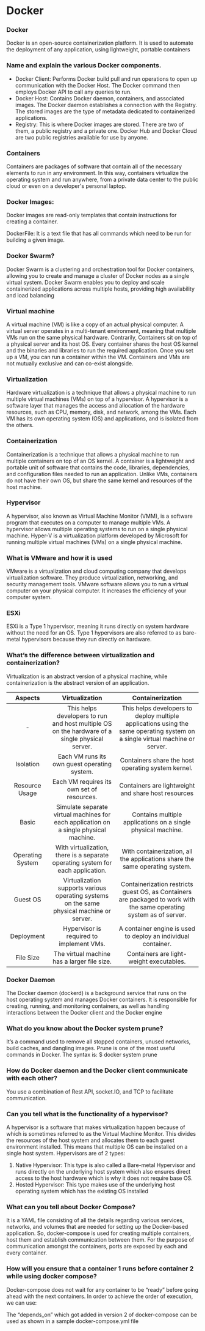 # Docker

### Docker

Docker is an open-source containerization platform. It is used to automate the deployment of any application, using lightweight, portable containers

### Name and explain the various Docker components.

- Docker Client: Performs Docker build pull and run operations to open up communication with the Docker Host. The Docker command then employs Docker API to call any queries to run.
- Docker Host: Contains Docker daemon, containers, and associated images. The Docker daemon establishes a connection with the Registry. The stored images are the type of metadata dedicated to containerized applications.
- Registry: This is where Docker images are stored. There are two of them, a public registry and a private one. Docker Hub and Docker Cloud are two public registries available for use by anyone.

### Containers

Containers are packages of software that contain all of the necessary elements to run in any environment. In this way, containers virtualize the operating system and run anywhere, from a private data center to the public cloud or even on a developer's personal laptop.

### Docker Images:

Docker images are read-only templates that contain instructions for creating a container.

DockerFile: It is a text file that has all commands which need to be run for building a given image.

### Docker Swarm?

Docker Swarm is a clustering and orchestration tool for Docker containers, allowing you to create and manage a cluster of Docker nodes as a single virtual system. Docker Swarm enables you to deploy and scale containerized applications across multiple hosts, providing high availability and load balancing

### Virtual machine
A virtual machine (VM) is like a copy of an actual physical computer. A virtual server operates in a multi-tenant environment, meaning that multiple VMs run on the same physical hardware. Contrarily, Containers sit on top of a physical server and its host OS. Every container shares the host OS kernel and the binaries and libraries to run the required application. Once you set up a VM, you can run a container within the VM. Containers and VMs are not mutually exclusive and can co-exist alongside.

### Virtualization

Hardware virtualization is a technique that allows a physical machine to run multiple virtual machines (VMs) on top of a hypervisor. A hypervisor is a software layer that manages the access and allocation of the hardware resources, such as CPU, memory, disk, and network, among the VMs. Each VM has its own operating system (OS) and applications, and is isolated from the others.

### Containerization 

Containerization is a technique that allows a physical machine to run multiple containers on top of an OS kernel. A container is a lightweight and portable unit of software that contains the code, libraries, dependencies, and configuration files needed to run an application. Unlike VMs, containers do not have their own OS, but share the same kernel and resources of the host machine.

### Hypervisor

A hypervisor, also known as Virtual Machine Monitor (VMM), is a software program that executes on a computer to manage multiple VMs.
A hypervisor allows multiple operating systems to run on a single physical machine.
Hyper-V is a virtualization platform developed by Microsoft for running multiple virtual machines (VMs) on a single physical machine.

### What is VMware and how it is used

VMware is a virtualization and cloud computing company that develops virtualization software. They produce virtualization, networking, and security management tools. VMware software allows you to run a virtual computer on your physical computer. It increases the efficiency of your computer system.

### ESXi 
ESXi is a Type 1 hypervisor, meaning it runs directly on system hardware without the need for an OS. Type 1 hypervisors are also referred to as bare-metal hypervisors because they run directly on hardware.

### What’s the difference between virtualization and containerization?

Virtualization is an abstract version of a physical machine, while containerization is the abstract version of an application.

| Aspects | Virtualization  | Containerization | 
| :---: | :---: | :---: | 
|-| This helps developers to run and host multiple OS on the hardware of a single physical server. |This helps developers to deploy multiple applications using the same operating system on a single virtual machine or server. |
|Isolation | Each VM runs its own guest operating system.  | Containers share the host operating system kernel.|
|Resource Usage| Each VM requires its own set of resources. | Containers are lightweight and share host resources | 
|Basic| Simulate separate virtual machines for each application on a single physical machine. | Contains multiple applications on a single physical machine. | 
|Operating System| With virtualization, there is a separate operating system for each application. | With containerization, all the applications share the same operating system. | 
|Guest OS	| Virtualization supports various operating systems on the same physical machine or server. | Containerization restricts guest OS, as Containers are packaged to work with the same operating system as of server. | 
|Deployment| Hypervisor is required to implement VMs. |A container engine is used to deploy an individual container.
|File Size	|The virtual machine has a larger file size.|Containers are light-weight executables.

### Docker Daemon

The Docker daemon (dockerd) is a background service that runs on the host operating system and manages Docker containers. It is responsible for creating, running, and monitoring containers, as well as handling interactions between the Docker client and the Docker engine

### What do you know about the Docker system prune?

It’s a command used to remove all stopped containers, unused networks, build caches, and dangling images. Prune is one of the most useful commands in Docker. The syntax is:  $ docker system prune

### How do Docker daemon and the Docker client communicate with each other?

You use a combination of Rest API, socket.IO, and TCP to facilitate communication.

### Can you tell what is the functionality of a hypervisor?

A hypervisor is a software that makes virtualization happen because of which is sometimes referred to as the Virtual Machine Monitor. This divides the resources of the host system and allocates them to each guest environment installed.
This means that multiple OS can be installed on a single host system. Hypervisors are of 2 types:

1. Native Hypervisor: This type is also called a Bare-metal Hypervisor and runs directly on the underlying host system which also ensures direct access to the host hardware which is why it does not require base OS.
2. Hosted Hypervisor: This type makes use of the underlying host operating system which has the existing OS installed

### What can you tell about Docker Compose?
It is a YAML file consisting of all the details regarding various services, networks, and volumes that are needed for setting up the Docker-based application. So, docker-compose is used for creating multiple containers, host them and establish communication between them. For the purpose of communication amongst the containers, ports are exposed by each and every container.

### How will you ensure that a container 1 runs before container 2 while using docker compose?

Docker-compose does not wait for any container to be “ready” before going ahead with the next containers. In order to achieve the order of execution, we can use:

The “depends_on” which got added in version 2 of docker-compose can be used as shown in a sample docker-compose.yml file

